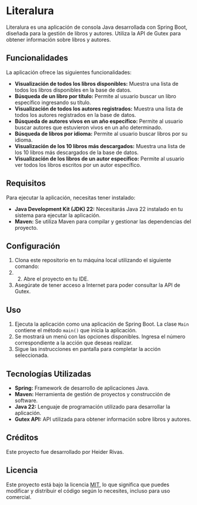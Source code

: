 # Literalura

Literalura es una aplicación de consola Java desarrollada con Spring Boot, diseñada para la gestión de libros y autores. Utiliza la API de Gutex para obtener información sobre libros y autores.

## Funcionalidades

La aplicación ofrece las siguientes funcionalidades:

- **Visualización de todos los libros disponibles:** Muestra una lista de todos los libros disponibles en la base de datos.
- **Búsqueda de un libro por título:** Permite al usuario buscar un libro específico ingresando su título.
- **Visualización de todos los autores registrados:** Muestra una lista de todos los autores registrados en la base de datos.
- **Búsqueda de autores vivos en un año específico:** Permite al usuario buscar autores que estuvieron vivos en un año determinado.
- **Búsqueda de libros por idioma:** Permite al usuario buscar libros por su idioma.
- **Visualización de los 10 libros más descargados:** Muestra una lista de los 10 libros más descargados de la base de datos.
- **Visualización de los libros de un autor específico:** Permite al usuario ver todos los libros escritos por un autor específico.

## Requisitos

Para ejecutar la aplicación, necesitas tener instalado:

- **Java Development Kit (JDK) 22:** Necesitarás Java 22 instalado en tu sistema para ejecutar la aplicación.
- **Maven:** Se utiliza Maven para compilar y gestionar las dependencias del proyecto.

## Configuración

1. Clona este repositorio en tu máquina local utilizando el siguiente comando:
2. 2. Abre el proyecto en tu IDE.
3. Asegúrate de tener acceso a Internet para poder consultar la API de Gutex.

## Uso

1. Ejecuta la aplicación como una aplicación de Spring Boot. La clase `Main` contiene el método `main()` que inicia la aplicación.
2. Se mostrará un menú con las opciones disponibles. Ingresa el número correspondiente a la acción que deseas realizar.
3. Sigue las instrucciones en pantalla para completar la acción seleccionada.


## Tecnologías Utilizadas

- **Spring:** Framework de desarrollo de aplicaciones Java.
- **Maven:** Herramienta de gestión de proyectos y construcción de software.
- **Java 22:** Lenguaje de programación utilizado para desarrollar la aplicación.
- **Gutex API:** API utilizada para obtener información sobre libros y autores.

## Créditos

Este proyecto fue desarrollado por Heider Rivas.

## Licencia

Este proyecto está bajo la licencia [MIT](https://opensource.org/licenses/MIT), lo que significa que puedes modificar y distribuir el código según lo necesites, incluso para uso comercial.
